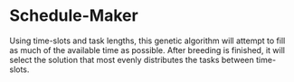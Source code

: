# Schedule-Maker
Using time-slots and task lengths, this genetic algorithm will attempt to fill as much of the available time as possible.
After breeding is finished, it will select the solution that most evenly distributes the tasks between time-slots.
